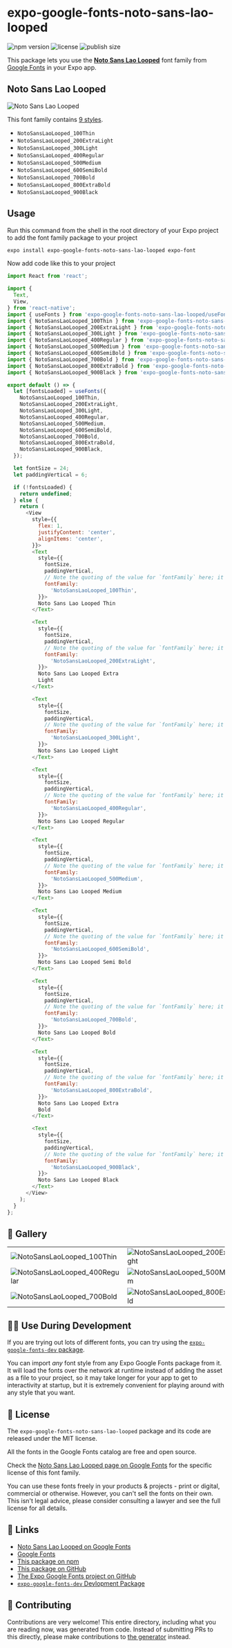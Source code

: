# expo-google-fonts-noto-sans-lao-looped

![npm version](https://flat.badgen.net/npm/v/expo-google-fonts-noto-sans-lao-looped)
![license](https://flat.badgen.net/github/license/expo/google-fonts)
![publish size](https://flat.badgen.net/packagephobia/install/expo-google-fonts-noto-sans-lao-looped)

This package lets you use the [**Noto Sans Lao Looped**](https://fonts.google.com/specimen/Noto+Sans+Lao+Looped) font family from [Google Fonts](https://fonts.google.com/) in your Expo app.

## Noto Sans Lao Looped

![Noto Sans Lao Looped](./font-family.png)

This font family contains [9 styles](#-gallery).

- `NotoSansLaoLooped_100Thin`
- `NotoSansLaoLooped_200ExtraLight`
- `NotoSansLaoLooped_300Light`
- `NotoSansLaoLooped_400Regular`
- `NotoSansLaoLooped_500Medium`
- `NotoSansLaoLooped_600SemiBold`
- `NotoSansLaoLooped_700Bold`
- `NotoSansLaoLooped_800ExtraBold`
- `NotoSansLaoLooped_900Black`

## Usage

Run this command from the shell in the root directory of your Expo project to add the font family package to your project
```sh
expo install expo-google-fonts-noto-sans-lao-looped expo-font
```

Now add code like this to your project
```js
import React from 'react';

import {
  Text,
  View,
} from 'react-native';
import { useFonts } from 'expo-google-fonts-noto-sans-lao-looped/useFonts';
import { NotoSansLaoLooped_100Thin } from 'expo-google-fonts-noto-sans-lao-looped/100Thin';
import { NotoSansLaoLooped_200ExtraLight } from 'expo-google-fonts-noto-sans-lao-looped/200ExtraLight';
import { NotoSansLaoLooped_300Light } from 'expo-google-fonts-noto-sans-lao-looped/300Light';
import { NotoSansLaoLooped_400Regular } from 'expo-google-fonts-noto-sans-lao-looped/400Regular';
import { NotoSansLaoLooped_500Medium } from 'expo-google-fonts-noto-sans-lao-looped/500Medium';
import { NotoSansLaoLooped_600SemiBold } from 'expo-google-fonts-noto-sans-lao-looped/600SemiBold';
import { NotoSansLaoLooped_700Bold } from 'expo-google-fonts-noto-sans-lao-looped/700Bold';
import { NotoSansLaoLooped_800ExtraBold } from 'expo-google-fonts-noto-sans-lao-looped/800ExtraBold';
import { NotoSansLaoLooped_900Black } from 'expo-google-fonts-noto-sans-lao-looped/900Black';

export default () => {
  let [fontsLoaded] = useFonts({
    NotoSansLaoLooped_100Thin,
    NotoSansLaoLooped_200ExtraLight,
    NotoSansLaoLooped_300Light,
    NotoSansLaoLooped_400Regular,
    NotoSansLaoLooped_500Medium,
    NotoSansLaoLooped_600SemiBold,
    NotoSansLaoLooped_700Bold,
    NotoSansLaoLooped_800ExtraBold,
    NotoSansLaoLooped_900Black,
  });

  let fontSize = 24;
  let paddingVertical = 6;

  if (!fontsLoaded) {
    return undefined;
  } else {
    return (
      <View
        style={{
          flex: 1,
          justifyContent: 'center',
          alignItems: 'center',
        }}>
        <Text
          style={{
            fontSize,
            paddingVertical,
            // Note the quoting of the value for `fontFamily` here; it expects a string!
            fontFamily:
              'NotoSansLaoLooped_100Thin',
          }}>
          Noto Sans Lao Looped Thin
        </Text>

        <Text
          style={{
            fontSize,
            paddingVertical,
            // Note the quoting of the value for `fontFamily` here; it expects a string!
            fontFamily:
              'NotoSansLaoLooped_200ExtraLight',
          }}>
          Noto Sans Lao Looped Extra
          Light
        </Text>

        <Text
          style={{
            fontSize,
            paddingVertical,
            // Note the quoting of the value for `fontFamily` here; it expects a string!
            fontFamily:
              'NotoSansLaoLooped_300Light',
          }}>
          Noto Sans Lao Looped Light
        </Text>

        <Text
          style={{
            fontSize,
            paddingVertical,
            // Note the quoting of the value for `fontFamily` here; it expects a string!
            fontFamily:
              'NotoSansLaoLooped_400Regular',
          }}>
          Noto Sans Lao Looped Regular
        </Text>

        <Text
          style={{
            fontSize,
            paddingVertical,
            // Note the quoting of the value for `fontFamily` here; it expects a string!
            fontFamily:
              'NotoSansLaoLooped_500Medium',
          }}>
          Noto Sans Lao Looped Medium
        </Text>

        <Text
          style={{
            fontSize,
            paddingVertical,
            // Note the quoting of the value for `fontFamily` here; it expects a string!
            fontFamily:
              'NotoSansLaoLooped_600SemiBold',
          }}>
          Noto Sans Lao Looped Semi Bold
        </Text>

        <Text
          style={{
            fontSize,
            paddingVertical,
            // Note the quoting of the value for `fontFamily` here; it expects a string!
            fontFamily:
              'NotoSansLaoLooped_700Bold',
          }}>
          Noto Sans Lao Looped Bold
        </Text>

        <Text
          style={{
            fontSize,
            paddingVertical,
            // Note the quoting of the value for `fontFamily` here; it expects a string!
            fontFamily:
              'NotoSansLaoLooped_800ExtraBold',
          }}>
          Noto Sans Lao Looped Extra
          Bold
        </Text>

        <Text
          style={{
            fontSize,
            paddingVertical,
            // Note the quoting of the value for `fontFamily` here; it expects a string!
            fontFamily:
              'NotoSansLaoLooped_900Black',
          }}>
          Noto Sans Lao Looped Black
        </Text>
      </View>
    );
  }
};

```

## 🔡 Gallery


||||
|-|-|-|
|![NotoSansLaoLooped_100Thin](.//100Thin/NotoSansLaoLooped_100Thin.ttf.png)|![NotoSansLaoLooped_200ExtraLight](.//200ExtraLight/NotoSansLaoLooped_200ExtraLight.ttf.png)|![NotoSansLaoLooped_300Light](.//300Light/NotoSansLaoLooped_300Light.ttf.png)||
|![NotoSansLaoLooped_400Regular](.//400Regular/NotoSansLaoLooped_400Regular.ttf.png)|![NotoSansLaoLooped_500Medium](.//500Medium/NotoSansLaoLooped_500Medium.ttf.png)|![NotoSansLaoLooped_600SemiBold](.//600SemiBold/NotoSansLaoLooped_600SemiBold.ttf.png)||
|![NotoSansLaoLooped_700Bold](.//700Bold/NotoSansLaoLooped_700Bold.ttf.png)|![NotoSansLaoLooped_800ExtraBold](.//800ExtraBold/NotoSansLaoLooped_800ExtraBold.ttf.png)|![NotoSansLaoLooped_900Black](.//900Black/NotoSansLaoLooped_900Black.ttf.png)||


## 👩‍💻 Use During Development

If you are trying out lots of different fonts, you can try using the [`expo-google-fonts-dev` package](https://github.com/freeboub/google-fonts/tree/master/font-packages/dev#readme).

You can import *any* font style from any Expo Google Fonts package from it. It will load the fonts
over the network at runtime instead of adding the asset as a file to your project, so it may take longer
for your app to get to interactivity at startup, but it is extremely convenient
for playing around with any style that you want.

## 📖 License

The `expo-google-fonts-noto-sans-lao-looped` package and its code are released under the MIT license.

All the fonts in the Google Fonts catalog are free and open source.

Check the [Noto Sans Lao Looped page on Google Fonts](https://fonts.google.com/specimen/Noto+Sans+Lao+Looped) for the specific license of this font family.

You can use these fonts freely in your products & projects - print or digital, commercial or otherwise. However, you can't sell the fonts on their own. This isn't legal advice, please consider consulting a lawyer and see the full license for all details.

## 🔗 Links

- [Noto Sans Lao Looped on Google Fonts](https://fonts.google.com/specimen/Noto+Sans+Lao+Looped)
- [Google Fonts](https://fonts.google.com/)
- [This package on npm](https://www.npmjs.com/package/expo-google-fonts-noto-sans-lao-looped)
- [This package on GitHub](https://github.com/freeboub/google-fonts/tree/master/font-packages/noto-sans-lao-looped)
- [The Expo Google Fonts project on GitHub](https://github.com/freeboub/google-fonts)
- [`expo-google-fonts-dev` Devlopment Package](https://github.com/freeboub/google-fonts/tree/master/font-packages/dev)

## 🤝 Contributing

Contributions are very welcome! This entire directory, including what you are reading now, was generated from code. Instead of submitting PRs to this directly, please make contributions to [the generator](https://github.com/freeboub/google-fonts/tree/master/packages/generator) instead.

